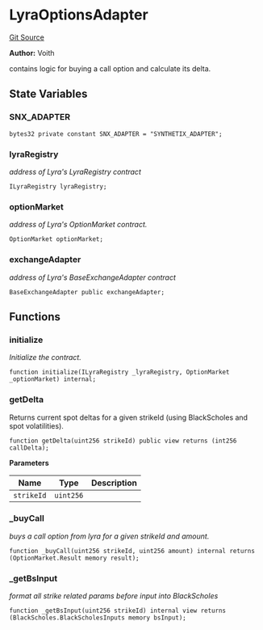 # LyraOptionsAdapter
[Git Source](https://github.com/voith/lyra-hedge-call/blob/f873497d985505e623005b128f0ef7e378dfeab4/contracts/LyraOptionsAdapter.sol)

**Author:**
Voith

contains logic for buying a call option and calculate its delta.


## State Variables
### SNX_ADAPTER

```solidity
bytes32 private constant SNX_ADAPTER = "SYNTHETIX_ADAPTER";
```


### lyraRegistry
*address of Lyra's LyraRegistry contract*


```solidity
ILyraRegistry lyraRegistry;
```


### optionMarket
*address of Lyra's OptionMarket contract.*


```solidity
OptionMarket optionMarket;
```


### exchangeAdapter
*address of Lyra's  BaseExchangeAdapter contract*


```solidity
BaseExchangeAdapter public exchangeAdapter;
```


## Functions
### initialize

*Initialize the contract.*


```solidity
function initialize(ILyraRegistry _lyraRegistry, OptionMarket _optionMarket) internal;
```

### getDelta

Returns current spot deltas for a given strikeId (using BlackScholes and spot volatilities).


```solidity
function getDelta(uint256 strikeId) public view returns (int256 callDelta);
```
**Parameters**

|Name|Type|Description|
|----|----|-----------|
|`strikeId`|`uint256`||


### _buyCall

*buys a call option from lyra for a given strikeId and amount.*


```solidity
function _buyCall(uint256 strikeId, uint256 amount) internal returns (OptionMarket.Result memory result);
```

### _getBsInput

*format all strike related params before input into BlackScholes*


```solidity
function _getBsInput(uint256 strikeId) internal view returns (BlackScholes.BlackScholesInputs memory bsInput);
```

